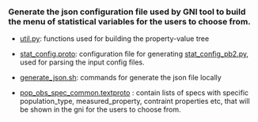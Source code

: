  ### Generate the json configuration file used by GNI tool to build the menu of statistical variables for the users to choose from.
 
 
 * [util.py](./util.py): functions used for building the property-value tree
 * [stat_config.proto](./stat_config.proto): configuration file for generating [stat_config_pb2.py](./stat_config_pb2.py), used for parsing the input config files. 
 * [generate_json.sh](./generate_json.sh): commands for generate the json file locally
 
 * [pop_obs_spec_common.textproto](./pop_obs_spec_common.textproto) : contain lists of specs with specific population_type, measured_property, contraint properties etc, that will be shown in the gni for the users to choose from. 


